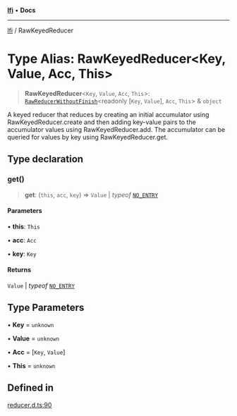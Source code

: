 [**lfi**](../readme.md) • **Docs**

***

[lfi](../globals.md) / RawKeyedReducer

# Type Alias: RawKeyedReducer\<Key, Value, Acc, This\>

> **RawKeyedReducer**\<`Key`, `Value`, `Acc`, `This`\>: [`RawReducerWithoutFinish`](RawReducerWithoutFinish.md)\<readonly [`Key`, `Value`], `Acc`, `This`\> & `object`

A keyed reducer that reduces by creating an initial accumulator using
RawKeyedReducer.create and then adding key-value pairs to the
accumulator values using RawKeyedReducer.add. The accumulator can be
queried for values by key using RawKeyedReducer.get.

## Type declaration

### get()

> **get**: (`this`, `acc`, `key`) => `Value` \| *typeof* [`NO_ENTRY`](../variables/NO_ENTRY.md)

#### Parameters

• **this**: `This`

• **acc**: `Acc`

• **key**: `Key`

#### Returns

`Value` \| *typeof* [`NO_ENTRY`](../variables/NO_ENTRY.md)

## Type Parameters

• **Key** = `unknown`

• **Value** = `unknown`

• **Acc** = [`Key`, `Value`]

• **This** = `unknown`

## Defined in

[reducer.d.ts:90](https://github.com/TomerAberbach/lfi/blob/e98b31ea37c84de0758cf58c8fcf28193f36b533/src/operations/reducer.d.ts#L90)
